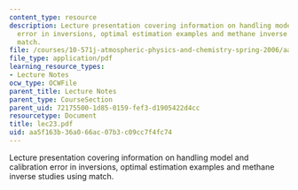 ```yaml
---
content_type: resource
description: Lecture presentation covering information on handling model and calibration
  error in inversions, optimal estimation examples and methane inverse studies using
  match.
file: /courses/10-571j-atmospheric-physics-and-chemistry-spring-2006/aa5f163b36a066ac07b3c09cc7f4fc74_lec23.pdf
file_type: application/pdf
learning_resource_types:
- Lecture Notes
ocw_type: OCWFile
parent_title: Lecture Notes
parent_type: CourseSection
parent_uid: 72175500-1d85-0159-fef3-d1905422d4cc
resourcetype: Document
title: lec23.pdf
uid: aa5f163b-36a0-66ac-07b3-c09cc7f4fc74
---
```

Lecture presentation covering information on handling model and calibration error in inversions, optimal estimation examples and methane inverse studies using match.

